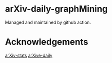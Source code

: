 # arXiv-daily-graphMining

Managed and maintained by github action.

# Acknowledgements

[arXiv-stats](https://github.com/Lyken17/arXiv-stats)
[arXive-daily](https://github.com/EdisonLeeeee/arxiv-daily)
